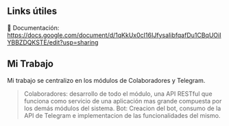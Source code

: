 ## Links útiles

​📜​ Documentación: 
https://docs.google.com/document/d/1qKkUx0cI16IJfysaIibfqafDu1CBqUOiIYBBZDQKSTE/edit?usp=sharing

## Mi Trabajo

Mi trabajo se centralizo en los módulos de Colaboradores y Telegram.
> Colaboradores: desarrollo de todo el módulo, una API RESTful que funciona como servicio de una aplicación mas grande compuesta por los demás   módulos del sistema.
> Bot: Creacion del bot, consumo de la API de Telegram e implementacion de las funcionalidades del mismo.

